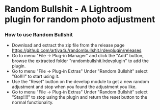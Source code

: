 # Random Bullshit - A Lightroom plugin for random photo adjustment 


### How to use Random Bullshit

- Download and extract the zip file from the release page https://github.com/artiya4u/randombullshit.lrdevplugin/releases
- Go to menu "File -> Plug-in Manager" and click the "Add" button, browse the extracted folder "randombullshit.lrdevplugin" to add the plugin.
- Go to menu "File -> Plug-in Extras" Under "Random Bullshit" select "Go!!!!" to start using it.
- Use the "Reset" button on the develop module to get a new random adjustment and stop when you found the adjustment you like.
- Go to menu "File -> Plug-in Extras" Under "Random Bullshit" select "Stap!!!!" to stop using the plugin and return the reset button to the normal functionality.
